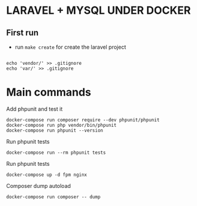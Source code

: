# LARAVEL + MYSQL UNDER DOCKER

## First run
* run `make create` for create the laravel project


```

echo 'vendor/' >> .gitignore
echo 'var/' >> .gitignore
```

# Main commands

Add phpunit and test it
```
docker-compose run composer require --dev phpunit/phpunit
docker-compose run php vendor/bin/phpunit
docker-compose run phpunit --version
```

Run phpunit tests
```
docker-compose run --rm phpunit tests
```

Run phpunit tests
```
docker-compose up -d fpm nginx
```

Composer dump autoload
```
docker-compose run composer -- dump
```
